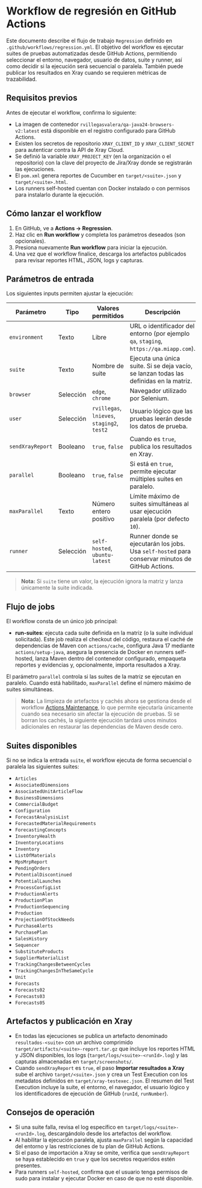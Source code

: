 # Workflow de regresión en GitHub Actions

Este documento describe el flujo de trabajo `Regression` definido en `.github/workflows/regression.yml`. El objetivo del workflow es ejecutar suites de pruebas automatizadas desde GitHub Actions, permitiendo seleccionar el entorno, navegador, usuario de datos, suite y runner, así como decidir si la ejecución será secuencial o paralela. También puede publicar los resultados en Xray cuando se requieren métricas de trazabilidad.

## Requisitos previos

Antes de ejecutar el workflow, confirma lo siguiente:

- La imagen de contenedor `rvillegasvalera/qa-java24-browsers-v2:latest` está disponible en el registro configurado para GitHub Actions.
- Existen los secretos de repositorio `XRAY_CLIENT_ID` y `XRAY_CLIENT_SECRET` para autenticar contra la API de Xray Cloud.
- Se definió la variable `XRAY_PROJECT_KEY` (en la organización o el repositorio) con la clave del proyecto de Jira/Xray donde se registrarán las ejecuciones.
- El `pom.xml` genera reportes de Cucumber en `target/<suite>.json` y `target/<suite>.html`.
- Los runners self-hosted cuentan con Docker instalado o con permisos para instalarlo durante la ejecución.

## Cómo lanzar el workflow

1. En GitHub, ve a **Actions → Regression**.
2. Haz clic en **Run workflow** y completa los parámetros deseados (son opcionales).
3. Presiona nuevamente **Run workflow** para iniciar la ejecución.
4. Una vez que el workflow finalice, descarga los artefactos publicados para revisar reportes HTML, JSON, logs y capturas.

## Parámetros de entrada

Los siguientes inputs permiten ajustar la ejecución:

| Parámetro | Tipo | Valores permitidos | Descripción |
|-----------|------|--------------------|-------------|
| `environment` | Texto | Libre | URL o identificador del entorno (por ejemplo `qa`, `staging`, `https://qa.miapp.com`). |
| `suite` | Texto | Nombre de suite | Ejecuta una única suite. Si se deja vacío, se lanzan todas las definidas en la matriz. |
| `browser` | Selección | `edge`, `chrome` | Navegador utilizado por Selenium. |
| `user` | Selección | `rvillegas`, `lnieves`, `staging2`, `test2` | Usuario lógico que las pruebas leerán desde los datos de prueba. |
| `sendXrayReport` | Booleano | `true`, `false` | Cuando es `true`, publica los resultados en Xray. |
| `parallel` | Booleano | `true`, `false` | Si está en `true`, permite ejecutar múltiples suites en paralelo. |
| `maxParallel` | Texto | Número entero positivo | Límite máximo de suites simultáneas al usar ejecución paralela (por defecto `10`). |
| `runner` | Selección | `self-hosted`, `ubuntu-latest` | Runner donde se ejecutarán los jobs. Usa `self-hosted` para conservar minutos de GitHub Actions. |

> **Nota:** Si `suite` tiene un valor, la ejecución ignora la matriz y lanza únicamente la suite indicada.

## Flujo de jobs

El workflow consta de un único job principal:

- **run-suites**: ejecuta cada suite definida en la matriz (o la suite individual solicitada). Este job realiza el checkout del código, restaura el caché de dependencias de Maven con `actions/cache`, configura Java 17 mediante `actions/setup-java`, asegura la presencia de Docker en runners self-hosted, lanza Maven dentro del contenedor configurado, empaqueta reportes y evidencias y, opcionalmente, importa resultados a Xray.

El parámetro `parallel` controla si las suites de la matriz se ejecutan en paralelo. Cuando está habilitado, `maxParallel` define el número máximo de suites simultáneas.

> **Nota:** La limpieza de artefactos y cachés ahora se gestiona desde el workflow [Actions Maintenance](actions-maintenance-workflow.md), lo que permite ejecutarla únicamente cuando sea necesario sin afectar la ejecución de pruebas. Si se borran los cachés, la siguiente ejecución tardará unos minutos adicionales en restaurar las dependencias de Maven desde cero.

## Suites disponibles

Si no se indica la entrada `suite`, el workflow ejecuta de forma secuencial o paralela las siguientes suites:

- `Articles`
- `AssociatedDimensions`
- `AssociatedUnitArticleFlow`
- `BusinessDimensions`
- `CommercialBudget`
- `Configuration`
- `ForecastAnalysisList`
- `ForecastedMaterialRequirements`
- `ForecastingConcepts`
- `InventoryHealth`
- `InventoryLocations`
- `Inventory`
- `ListOfMaterials`
- `MpsMrpReport`
- `PendingOrders`
- `PotentialDiscontinued`
- `PotentialLaunches`
- `ProcessConfigList`
- `ProductionAlerts`
- `ProductionPlan`
- `ProductionSequencing`
- `Production`
- `ProjectionOfStockNeeds`
- `PurchaseAlerts`
- `PurchasePlan`
- `SalesHistory`
- `Sequencer`
- `SubstituteProducts`
- `SupplierMaterialList`
- `TrackingChangesBetweenCycles`
- `TrackingChangesInTheSameCycle`
- `Unit`
- `Forecasts`
- `Forecasts02`
- `Forecasts03`
- `Forecasts05`

## Artefactos y publicación en Xray

- En todas las ejecuciones se publica un artefacto denominado `resultados-<suite>` con un archivo comprimido `target/artifacts/<suite>-report.tar.gz` que incluye los reportes HTML y JSON disponibles, los logs (`target/logs/<suite>-<runId>.log`) y las capturas almacenadas en `target/screenshots/`.
- Cuando `sendXrayReport` es `true`, el paso **Importar resultados a Xray** sube el archivo `target/<suite>.json` y crea un Test Execution con los metadatos definidos en `target/xray-testexec.json`. El resumen del Test Execution incluye la suite, el entorno, el navegador, el usuario lógico y los identificadores de ejecución de GitHub (`runId`, `runNumber`).

## Consejos de operación

- Si una suite falla, revisa el log específico en `target/logs/<suite>-<runId>.log`, descargándolo desde los artefactos del workflow.
- Al habilitar la ejecución paralela, ajusta `maxParallel` según la capacidad del entorno y las restricciones de tu plan de GitHub Actions.
- Si el paso de importación a Xray se omite, verifica que `sendXrayReport` se haya establecido en `true` y que los secretos requeridos estén presentes.
- Para runners `self-hosted`, confirma que el usuario tenga permisos de sudo para instalar y ejecutar Docker en caso de que no esté disponible.
